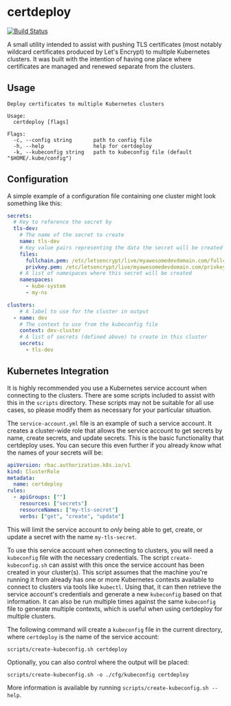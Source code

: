 # certdeploy

[![Build Status](https://github.com/crallen/certdeploy/workflows/build/badge.svg)](https://github.com/crallen/certdeploy/actions)

A small utility intended to assist with pushing TLS certificates (most notably 
wildcard certificates produced by Let's Encrypt) to multiple Kubernetes
clusters. It was built with the intention of having one place where
certificates are managed and renewed separate from the clusters.

## Usage

```
Deploy certificates to multiple Kubernetes clusters

Usage:
  certdeploy [flags]

Flags:
  -c, --config string       path to config file
  -h, --help                help for certdeploy
  -k, --kubeconfig string   path to kubeconfig file (default "$HOME/.kube/config")
```

## Configuration

A simple example of a configuration file containing one cluster might look
something like this:

```yaml
secrets:
  # Key to reference the secret by
  tls-dev:
    # The name of the secret to create
    name: tls-dev
    # Key value pairs representing the data the secret will be created with
    files:
      fullchain.pem: /etc/letsencrypt/live/myawesomedevdomain.com/fullchain.pem
      privkey.pem: /etc/letsencrypt/live/myawesomedevdomain.com/privkey.pem
    # A list of namespaces where this secret will be created
    namespaces:
      - kube-system
      - my-ns

clusters:
    # A label to use for the cluster in output
  - name: dev
    # The context to use from the kubeconfig file
    context: dev-cluster
    # A list of secrets (defined above) to create in this cluster
    secrets:
      - tls-dev
```

## Kubernetes Integration

It is highly recommended you use a Kubernetes service account when connecting
to the clusters. There are some scripts included to assist with this in the
`scripts` directory. These scripts may not be suitable for all use cases, so
please modify them as necessary for your particular situation.

The `service-account.yml` file is an example of such a service account. It
creates a cluster-wide role that allows the service account to get secrets
by name, create secrets, and update secrets. This is the basic
functionality that certdeploy uses. You can secure this even further if you
already know what the names of your secrets will be:

```yaml
apiVersion: rbac.authorization.k8s.io/v1
kind: ClusterRole
metadata:
  name: certdeploy
rules:
  - apiGroups: [""]
    resources: ["secrets"]
    resourceNames: ["my-tls-secret"]
    verbs: ["get", "create", "update"]
```

This will limit the service account to _only_ being able to get, create, or
update a secret with the name `my-tls-secret`.

To use this service account when connecting to clusters, you will need a
`kubeconfig` file with the necessary credentials. The script
`create-kubeconfig.sh` can assist with this once the service account has been
created in your cluster(s). This script assumes that the machine you're
running it from already has one or more Kubernetes contexts available to
connect to clusters via tools like `kubectl`. Using that, it can then
retrieve the service account's credentials and generate a new `kubeconfig`
based on that information. It can also be run multiple times against the same
`kubeconfig` file to generate multiple contexts, which is useful when using
certdeploy for multiple clusters.

The following command will create a `kubeconfig` file in the current directory, 
where `certdeploy` is the name of the service account:

```
scripts/create-kubeconfig.sh certdeploy
```

Optionally, you can also control where the output will be placed:

```
scripts/create-kubeconfig.sh -o ./cfg/kubeconfig certdeploy
``` 

More information is available by running `scripts/create-kubeconfig.sh --help`.
